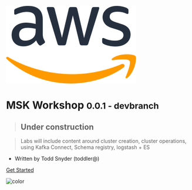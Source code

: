 ![logo](_media/AWSlogo_blk.png)

# MSK Workshop <small>0.0.1 - devbranch</small>

> ## Under construction 

> Labs will include content around cluster creation, cluster operations, using Kafka Connect, Schema registry, logstash + ES

- Written by Todd Snyder (toddler@)

[Get Started](init.md)

<!-- background color -->

![color](#ffffff)
